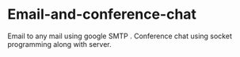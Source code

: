 # Email-and-conference-chat
Email to any mail using google SMTP . Conference chat using socket programming along with server. 
